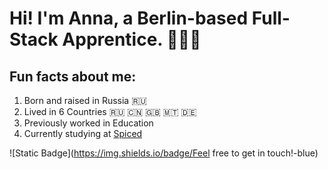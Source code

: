 # Hi! I'm Anna, a Berlin-based Full-Stack Apprentice. 👩🏻‍💻

## Fun facts about me: 
1. Born and raised in Russia 🇷🇺
2. Lived in 6 Countries 🇷🇺 🇨🇳 🇬🇧 🇲🇹 🇩🇪
3. Previously worked in Education
4. Currently studying at [Spiced](https://www.spiced-academy.com/en)

![Static Badge](https://img.shields.io/badge/Feel free to get in touch!-blue)



